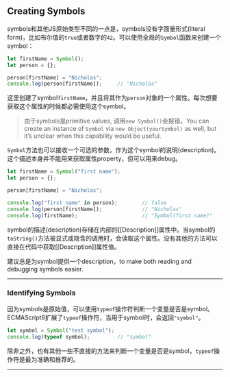 ## Creating Symbols

symbols和其他JS原始类型不同的一点是，symbols没有字面量形式(literal form)，比如布尔值的`true`或者数字的`42`。可以使用全局的`Symbol`函数来创建一个symbol：

```js
let firstName = Symbol();
let person = {};

person[firstName] = "Nicholas";
console.log(person[firstName]);     // "Nicholas"
```

这里创建了symbol`firstName`，并且将其作为`person`对象的一个属性。每次想要获取这个属性的时候都必需使用这个symbol。

> 由于symbols是primitive values, 调用`new Symbol()`会报错。You can create an instance of `Symbol` via `new Object(yourSymbol)` as well, but it’s unclear when this capability would be useful.

`Symbol`方法也可以接收一个可选的参数，作为这个symbol的说明(description)。这个描述本身并不能用来获取属性property，但可以用来debug。

```js
let firstName = Symbol("first name");
let person = {};

person[firstName] = "Nicholas";

console.log("first name" in person);        // false
console.log(person[firstName]);             // "Nicholas"
console.log(firstName);                     // "Symbol(first name)"
```

symbol的描述(description)存储在内部的[[Description]]属性中。当symbol的`toString()`方法被显式或隐含的调用时，会读取这个属性。没有其他的方法可以直接在代码中获取[[Description]]属性值。

建议总是为symbol提供一个description，to make both reading and debugging symbols easier.

---

### Identifying Symbols

因为symbols是原始值，可以使用`typeof`操作符判断一个变量是否是symbol。ECMAScript6扩展了`typeof`操作符，当用于symbol时，会返回`"symbol"`。

```js
let symbol = Symbol("test symbol");
console.log(typeof symbol);         // "symbol"
```

除非之外，也有其他一些不直接的方法来判断一个变量是否是symbol，`typeof`操作符是最为准确和推荐的。

---

